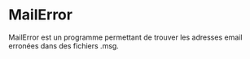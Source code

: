 # MailError

MailError est un programme permettant de trouver les adresses email erronées dans des fichiers .msg.
